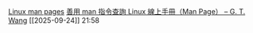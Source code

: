 [Linux man pages](https://linux.die.net/man/)
[善用 man 指令查詢 Linux 線上手冊（Man Page） – G. T. Wang](https://blog.gtwang.org/linux/linux-man-page-command-examples/)
[[2025-09-24]] 21:58

